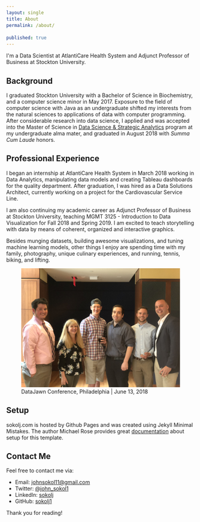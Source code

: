 ```yaml
---
layout: single
title: About
permalink: /about/

published: true
---
```


I'm a Data Scientist at AtlantiCare Health System and Adjunct Professor of Business at Stockton University.

## Background
I graduated Stockton University with a Bachelor of Science in Biochemistry, and a computer science minor in May 2017. Exposure to the field of computer science with Java as an undergraduate shifted my interests from the natural sciences to applications of data with computer programming. After considerable research into data science, I applied and was accepted into the Master of Science in [Data Science & Strategic Analytics](http://stockton.edu/datascience) program at my undergraduate alma mater, and graduated in August 2018 with _Summa Cum Laude_ honors.

## Professional Experience
I began an internship at AtlantiCare Health System in March 2018 working in Data Analytics, manipulating data models and creating Tableau dashboards for the quality department. After graduation, I was hired as a Data Solutions Architect, currently working on a project for the Cardiovascular Service Line.

I am also continuing my academic career as Adjunct Professor of Business at Stockton University, teaching MGMT 3125 - Introduction to Data Visualization for Fall 2018 and Spring 2019. I am excited to teach storytelling with data by means of coherent, organized and interactive graphics.

Besides munging datasets, building awesome visualizations, and tuning machine learning models, other things I enjoy are spending time with my family, photography, unique culinary experiences, and running, tennis, biking, and lifting. 

<figure>
  <img src="/assets/about/data_jawn.jpg" caption = "DataJawn, Philadelphia PA | June 13, 2018" class = "center">
  <figcaption> DataJawn Conference, Philadelphia | June 13, 2018
  </figcaption>
</figure>

## Setup
sokolj.com is hosted by Github Pages and was created using Jekyll Minimal Mistakes. The author Michael Rose provides great [documentation](https://mmistakes.github.io/minimal-mistakes/) about setup for this template. 


## Contact Me
Feel free to contact me via: 
* Email: <a href="mailto:{{johnsokol11@gmail.com}}">johnsokol11@gmail.com</a>
* Twitter: <a href="https://twitter.com/John_Sokol1">@john_sokol1</a>
* LinkedIn: <a href="https://www.linkedin.com/in/sokolj/">sokolj</a>
* GitHub: <a href="https://github.com/sokolj1">sokolj1</a>

Thank you for reading!
